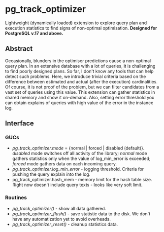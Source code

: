 # pg_track_optimizer
Lightweight (dynamically loaded) extension to explore query plan and execution statistics to find signs of non-optimal optimisation.
**Designed for PostgreSQL v.17 and above.**  

## Abstract
Occasionally, blunders in the optimiser predictions cause a non-optimal query plan.
In an extensive database with a lot of queries, it is challenging to find poorly designed plans. So far, I don't know any tools that can help detect such problems.
Here, we introduce trivial criteria based on the difference between estimated and actual (after the execution) cardinalities.
Of course, it is not proof of the problem, but we can filter candidates from a vast set of queries using this value.
This extension can gather statistics in shared memory and show it on-demand. Also, setting error threshold you can obtain explains of queries with high value of the error in the instance log.

## Interface
### GUCs
- *pg_track_optimizer.mode* = {normal | forced | disabled (default)}. *disabled* mode switches off all activity of the library; *normal* mode gathers statistics only when the value of log_min_error is exceeded; *forced* mode gathers data on each incoming query.
- *pg_track_optimizer.log_min_error* - logging threshold. Criteria for pushing the query explain into the log.
- pg_track_optimizer.hash_mem - memory limit for the hash table size. Right now doesn't include query texts - looks like very soft limit.

### Routines
- *pg_track_optimizer()* - show all data gathered.
- *pg_track_optimizer_flush()* - save statistic data to the disk. We don't have any automatization yet to avoid overheads.
- *pg_track_optimizer_reset()* - cleanup statistics data.
